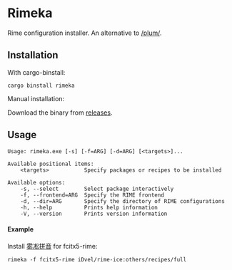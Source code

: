 # Rimeka

Rime configuration installer. An alternative to [/plum/](https://github.com/rime/plum/).

## Installation

With cargo-binstall:

```shell
cargo binstall rimeka
```

Manual installation:

Download the binary from [releases](https://github.com/balthild/rimeka/releases).

## Usage

```
Usage: rimeka.exe [-s] [-f=ARG] [-d=ARG] [<targets>]...

Available positional items:
    <targets>           Specify packages or recipes to be installed

Available options:
    -s, --select        Select package interactively
    -f, --frontend=ARG  Specify the RIME frontend
    -d, --dir=ARG       Specify the directory of RIME configurations
    -h, --help          Prints help information
    -V, --version       Prints version information
```

#### Example

Install [雾凇拼音](https://github.com/iDvel/rime-ice) for fcitx5-rime:

```shell
rimeka -f fcitx5-rime iDvel/rime-ice:others/recipes/full
```
